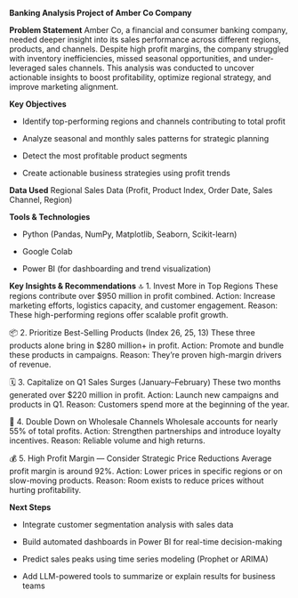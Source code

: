 **Banking Analysis Project of Amber Co Company**

**Problem Statement**
Amber Co, a financial and consumer banking company, needed deeper insight into its sales performance across different regions, products, and channels. Despite high profit margins, the company struggled with inventory inefficiencies, missed seasonal opportunities, and under-leveraged sales channels. This analysis was conducted to uncover actionable insights to boost profitability, optimize regional strategy, and improve marketing alignment.

**Key Objectives**
- Identify top-performing regions and channels contributing to total profit

- Analyze seasonal and monthly sales patterns for strategic planning

- Detect the most profitable product segments

- Create actionable business strategies using profit trends

 
 **Data Used**
Regional Sales Data (Profit, Product Index, Order Date, Sales Channel, Region)


**Tools & Technologies**
- Python (Pandas, NumPy, Matplotlib, Seaborn, Scikit-learn)

- Google Colab

- Power BI (for dashboarding and trend visualization)

**Key Insights & Recommendations**
🔝 1. Invest More in Top Regions 
These regions contribute over $950 million in profit combined.
Action: Increase marketing efforts, logistics capacity, and customer engagement. 
Reason: These high-performing regions offer scalable profit growth.

📦 2. Prioritize Best-Selling Products (Index 26, 25, 13)
These three products alone bring in $280 million+ in profit.
Action: Promote and bundle these products in campaigns.
Reason: They’re proven high-margin drivers of revenue.

🗓 3. Capitalize on Q1 Sales Surges (January–February)
These two months generated over $220 million in profit.
Action: Launch new campaigns and products in Q1.
Reason: Customers spend more at the beginning of the year.

🛒 4. Double Down on Wholesale Channels
Wholesale accounts for nearly 55% of total profits.
Action: Strengthen partnerships and introduce loyalty incentives.
Reason: Reliable volume and high returns.

💰 5. High Profit Margin — Consider Strategic Price Reductions
Average profit margin is around 92%.
Action: Lower prices in specific regions or on slow-moving products.
Reason: Room exists to reduce prices without hurting profitability.



**Next Steps**
- Integrate customer segmentation analysis with sales data

- Build automated dashboards in Power BI for real-time decision-making

- Predict sales peaks using time series modeling (Prophet or ARIMA)

- Add LLM-powered tools to summarize or explain results for business teams
